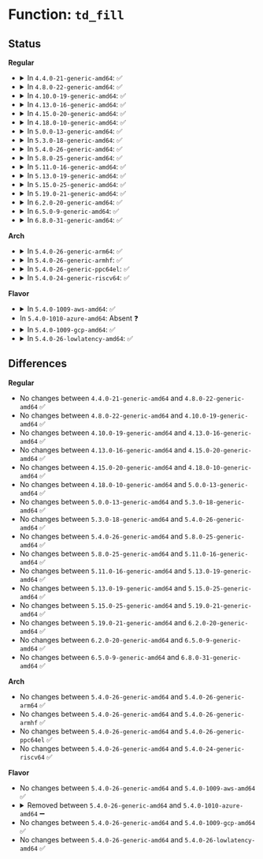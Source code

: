 # Function: <code>td_fill</code>

## Status
<b>Regular</b>
<ul>
<li>
<details>
<summary>In <code>4.4.0-21-generic-amd64</code>: ✅</summary>

```c
void td_fill(struct ohci_hcd * ohci, u32 info, dma_addr_t data, int len, struct urb * urb, int index)
```

```json
{
  "name": "td_fill",
  "collision_type": "Unique Static",
  "inline_type": "No",
  "funcs": [
    {
      "addr": 18446744071585388432,
      "name": "td_fill",
      "external": false,
      "loc": "drivers/usb/host/ohci-q.c:514",
      "file": "drivers/usb/host/ohci-hcd.c",
      "inline": "seen, unknown",
      "caller_inline": [],
      "caller_func": [
        "drivers/usb/host/ohci-hcd.c:ohci_urb_enqueue",
        "drivers/usb/host/ohci-hcd.c:ohci_urb_enqueue",
        "drivers/usb/host/ohci-hcd.c:ohci_urb_enqueue",
        "drivers/usb/host/ohci-hcd.c:ohci_urb_enqueue",
        "drivers/usb/host/ohci-hcd.c:ohci_urb_enqueue",
        "drivers/usb/host/ohci-hcd.c:ohci_urb_enqueue"
      ]
    }
  ],
  "symbols": [
    {
      "addr": 18446744071585388432,
      "name": "td_fill",
      "section": ".text",
      "bind": "STB_LOCAL",
      "size": 306
    }
  ]
}
```
</details>
</li>
<li>
<details>
<summary>In <code>4.8.0-22-generic-amd64</code>: ✅</summary>

```c
void td_fill(struct ohci_hcd * ohci, u32 info, dma_addr_t data, int len, struct urb * urb, int index)
```

```json
{
  "name": "td_fill",
  "collision_type": "Unique Static",
  "inline_type": "No",
  "funcs": [
    {
      "addr": 18446744071585784800,
      "name": "td_fill",
      "external": false,
      "loc": "drivers/usb/host/ohci-q.c:515",
      "file": "drivers/usb/host/ohci-hcd.c",
      "inline": "seen, unknown",
      "caller_inline": [],
      "caller_func": [
        "drivers/usb/host/ohci-hcd.c:ohci_urb_enqueue",
        "drivers/usb/host/ohci-hcd.c:ohci_urb_enqueue",
        "drivers/usb/host/ohci-hcd.c:ohci_urb_enqueue",
        "drivers/usb/host/ohci-hcd.c:ohci_urb_enqueue",
        "drivers/usb/host/ohci-hcd.c:ohci_urb_enqueue",
        "drivers/usb/host/ohci-hcd.c:ohci_urb_enqueue"
      ]
    }
  ],
  "symbols": [
    {
      "addr": 18446744071585784800,
      "name": "td_fill",
      "section": ".text",
      "bind": "STB_LOCAL",
      "size": 297
    }
  ]
}
```
</details>
</li>
<li>
<details>
<summary>In <code>4.10.0-19-generic-amd64</code>: ✅</summary>

```c
void td_fill(struct ohci_hcd * ohci, u32 info, dma_addr_t data, int len, struct urb * urb, int index)
```

```json
{
  "name": "td_fill",
  "collision_type": "Unique Static",
  "inline_type": "No",
  "funcs": [
    {
      "addr": 18446744071585973552,
      "name": "td_fill",
      "external": false,
      "loc": "drivers/usb/host/ohci-q.c:515",
      "file": "drivers/usb/host/ohci-hcd.c",
      "inline": "seen, unknown",
      "caller_inline": [],
      "caller_func": [
        "drivers/usb/host/ohci-hcd.c:ohci_urb_enqueue",
        "drivers/usb/host/ohci-hcd.c:ohci_urb_enqueue",
        "drivers/usb/host/ohci-hcd.c:ohci_urb_enqueue",
        "drivers/usb/host/ohci-hcd.c:ohci_urb_enqueue",
        "drivers/usb/host/ohci-hcd.c:ohci_urb_enqueue",
        "drivers/usb/host/ohci-hcd.c:ohci_urb_enqueue"
      ]
    }
  ],
  "symbols": [
    {
      "addr": 18446744071585973552,
      "name": "td_fill",
      "section": ".text",
      "bind": "STB_LOCAL",
      "size": 297
    }
  ]
}
```
</details>
</li>
<li>
<details>
<summary>In <code>4.13.0-16-generic-amd64</code>: ✅</summary>

```c
void td_fill(struct ohci_hcd * ohci, u32 info, dma_addr_t data, int len, struct urb * urb, int index)
```

```json
{
  "name": "td_fill",
  "collision_type": "Unique Static",
  "inline_type": "No",
  "funcs": [
    {
      "addr": 18446744071586057424,
      "name": "td_fill",
      "external": false,
      "loc": "drivers/usb/host/ohci-q.c:515",
      "file": "drivers/usb/host/ohci-hcd.c",
      "inline": "seen, unknown",
      "caller_inline": [],
      "caller_func": [
        "drivers/usb/host/ohci-hcd.c:ohci_urb_enqueue",
        "drivers/usb/host/ohci-hcd.c:ohci_urb_enqueue",
        "drivers/usb/host/ohci-hcd.c:ohci_urb_enqueue",
        "drivers/usb/host/ohci-hcd.c:ohci_urb_enqueue",
        "drivers/usb/host/ohci-hcd.c:ohci_urb_enqueue",
        "drivers/usb/host/ohci-hcd.c:ohci_urb_enqueue"
      ]
    }
  ],
  "symbols": [
    {
      "addr": 18446744071586057424,
      "name": "td_fill",
      "section": ".text",
      "bind": "STB_LOCAL",
      "size": 297
    }
  ]
}
```
</details>
</li>
<li>
<details>
<summary>In <code>4.15.0-20-generic-amd64</code>: ✅</summary>

```c
void td_fill(struct ohci_hcd * ohci, u32 info, dma_addr_t data, int len, struct urb * urb, int index)
```

```json
{
  "name": "td_fill",
  "collision_type": "Unique Static",
  "inline_type": "No",
  "funcs": [
    {
      "addr": 18446744071586501840,
      "name": "td_fill",
      "external": false,
      "loc": "drivers/usb/host/ohci-q.c:516",
      "file": "drivers/usb/host/ohci-hcd.c",
      "inline": "seen, unknown",
      "caller_inline": [],
      "caller_func": [
        "drivers/usb/host/ohci-hcd.c:ohci_urb_enqueue",
        "drivers/usb/host/ohci-hcd.c:ohci_urb_enqueue",
        "drivers/usb/host/ohci-hcd.c:ohci_urb_enqueue",
        "drivers/usb/host/ohci-hcd.c:ohci_urb_enqueue",
        "drivers/usb/host/ohci-hcd.c:ohci_urb_enqueue",
        "drivers/usb/host/ohci-hcd.c:ohci_urb_enqueue"
      ]
    }
  ],
  "symbols": [
    {
      "addr": 18446744071586501840,
      "name": "td_fill",
      "section": ".text",
      "bind": "STB_LOCAL",
      "size": 297
    }
  ]
}
```
</details>
</li>
<li>
<details>
<summary>In <code>4.18.0-10-generic-amd64</code>: ✅</summary>

```c
void td_fill(struct ohci_hcd * ohci, u32 info, dma_addr_t data, int len, struct urb * urb, int index)
```

```json
{
  "name": "td_fill",
  "collision_type": "Unique Static",
  "inline_type": "No",
  "funcs": [
    {
      "addr": 18446744071586766064,
      "name": "td_fill",
      "external": false,
      "loc": "drivers/usb/host/ohci-q.c:516",
      "file": "drivers/usb/host/ohci-hcd.c",
      "inline": "seen, unknown",
      "caller_inline": [],
      "caller_func": [
        "drivers/usb/host/ohci-hcd.c:ohci_urb_enqueue",
        "drivers/usb/host/ohci-hcd.c:ohci_urb_enqueue",
        "drivers/usb/host/ohci-hcd.c:ohci_urb_enqueue",
        "drivers/usb/host/ohci-hcd.c:ohci_urb_enqueue",
        "drivers/usb/host/ohci-hcd.c:ohci_urb_enqueue",
        "drivers/usb/host/ohci-hcd.c:ohci_urb_enqueue"
      ]
    }
  ],
  "symbols": [
    {
      "addr": 18446744071586766064,
      "name": "td_fill",
      "section": ".text",
      "bind": "STB_LOCAL",
      "size": 297
    }
  ]
}
```
</details>
</li>
<li>
<details>
<summary>In <code>5.0.0-13-generic-amd64</code>: ✅</summary>

```c
void td_fill(struct ohci_hcd * ohci, u32 info, dma_addr_t data, int len, struct urb * urb, int index)
```

```json
{
  "name": "td_fill",
  "collision_type": "Unique Static",
  "inline_type": "No",
  "funcs": [
    {
      "addr": 18446744071586923376,
      "name": "td_fill",
      "external": false,
      "loc": "drivers/usb/host/ohci-q.c:516",
      "file": "drivers/usb/host/ohci-hcd.c",
      "inline": "seen, unknown",
      "caller_inline": [],
      "caller_func": [
        "drivers/usb/host/ohci-hcd.c:ohci_urb_enqueue",
        "drivers/usb/host/ohci-hcd.c:ohci_urb_enqueue",
        "drivers/usb/host/ohci-hcd.c:ohci_urb_enqueue",
        "drivers/usb/host/ohci-hcd.c:ohci_urb_enqueue",
        "drivers/usb/host/ohci-hcd.c:ohci_urb_enqueue",
        "drivers/usb/host/ohci-hcd.c:ohci_urb_enqueue"
      ]
    }
  ],
  "symbols": [
    {
      "addr": 18446744071586923376,
      "name": "td_fill",
      "section": ".text",
      "bind": "STB_LOCAL",
      "size": 297
    }
  ]
}
```
</details>
</li>
<li>
<details>
<summary>In <code>5.3.0-18-generic-amd64</code>: ✅</summary>

```c
void td_fill(struct ohci_hcd * ohci, u32 info, dma_addr_t data, int len, struct urb * urb, int index)
```

```json
{
  "name": "td_fill",
  "collision_type": "Unique Static",
  "inline_type": "No",
  "funcs": [
    {
      "addr": 18446744071587182944,
      "name": "td_fill",
      "external": false,
      "loc": "drivers/usb/host/ohci-q.c:516",
      "file": "drivers/usb/host/ohci-hcd.c",
      "inline": "seen, unknown",
      "caller_inline": [],
      "caller_func": [
        "drivers/usb/host/ohci-hcd.c:ohci_urb_enqueue",
        "drivers/usb/host/ohci-hcd.c:ohci_urb_enqueue",
        "drivers/usb/host/ohci-hcd.c:ohci_urb_enqueue",
        "drivers/usb/host/ohci-hcd.c:ohci_urb_enqueue",
        "drivers/usb/host/ohci-hcd.c:ohci_urb_enqueue",
        "drivers/usb/host/ohci-hcd.c:ohci_urb_enqueue",
        "drivers/usb/host/ohci-hcd.c:ohci_urb_enqueue",
        "drivers/usb/host/ohci-hcd.c:ohci_urb_enqueue"
      ]
    }
  ],
  "symbols": [
    {
      "addr": 18446744071587182944,
      "name": "td_fill",
      "section": ".text",
      "bind": "STB_LOCAL",
      "size": 297
    }
  ]
}
```
</details>
</li>
<li>
<details>
<summary>In <code>5.4.0-26-generic-amd64</code>: ✅</summary>

```c
void td_fill(struct ohci_hcd * ohci, u32 info, dma_addr_t data, int len, struct urb * urb, int index)
```

```json
{
  "name": "td_fill",
  "collision_type": "Unique Static",
  "inline_type": "No",
  "funcs": [
    {
      "addr": 18446744071587383200,
      "name": "td_fill",
      "external": false,
      "loc": "drivers/usb/host/ohci-q.c:516",
      "file": "drivers/usb/host/ohci-hcd.c",
      "inline": "seen, unknown",
      "caller_inline": [],
      "caller_func": [
        "drivers/usb/host/ohci-hcd.c:ohci_urb_enqueue",
        "drivers/usb/host/ohci-hcd.c:ohci_urb_enqueue",
        "drivers/usb/host/ohci-hcd.c:ohci_urb_enqueue",
        "drivers/usb/host/ohci-hcd.c:ohci_urb_enqueue",
        "drivers/usb/host/ohci-hcd.c:ohci_urb_enqueue",
        "drivers/usb/host/ohci-hcd.c:ohci_urb_enqueue",
        "drivers/usb/host/ohci-hcd.c:ohci_urb_enqueue",
        "drivers/usb/host/ohci-hcd.c:ohci_urb_enqueue"
      ]
    }
  ],
  "symbols": [
    {
      "addr": 18446744071587383200,
      "name": "td_fill",
      "section": ".text",
      "bind": "STB_LOCAL",
      "size": 297
    }
  ]
}
```
</details>
</li>
<li>
<details>
<summary>In <code>5.8.0-25-generic-amd64</code>: ✅</summary>

```c
void td_fill(struct ohci_hcd * ohci, u32 info, dma_addr_t data, int len, struct urb * urb, int index)
```

```json
{
  "name": "td_fill",
  "collision_type": "Unique Static",
  "inline_type": "No",
  "funcs": [
    {
      "addr": 18446744071588242736,
      "name": "td_fill",
      "external": false,
      "loc": "drivers/usb/host/ohci-q.c:516",
      "file": "drivers/usb/host/ohci-hcd.c",
      "inline": "seen, unknown",
      "caller_inline": [],
      "caller_func": [
        "drivers/usb/host/ohci-hcd.c:td_submit_urb",
        "drivers/usb/host/ohci-hcd.c:td_submit_urb",
        "drivers/usb/host/ohci-hcd.c:td_submit_urb",
        "drivers/usb/host/ohci-hcd.c:td_submit_urb",
        "drivers/usb/host/ohci-hcd.c:td_submit_urb",
        "drivers/usb/host/ohci-hcd.c:td_submit_urb",
        "drivers/usb/host/ohci-hcd.c:td_submit_urb"
      ]
    }
  ],
  "symbols": [
    {
      "addr": 18446744071588242736,
      "name": "td_fill",
      "section": ".text",
      "bind": "STB_LOCAL",
      "size": 293
    }
  ]
}
```
</details>
</li>
<li>
<details>
<summary>In <code>5.11.0-16-generic-amd64</code>: ✅</summary>

```c
void td_fill(struct ohci_hcd * ohci, u32 info, dma_addr_t data, int len, struct urb * urb, int index)
```

```json
{
  "name": "td_fill",
  "collision_type": "Unique Static",
  "inline_type": "No",
  "funcs": [
    {
      "addr": 18446744071588278432,
      "name": "td_fill",
      "external": false,
      "loc": "drivers/usb/host/ohci-q.c:516",
      "file": "drivers/usb/host/ohci-hcd.c",
      "inline": "seen, unknown",
      "caller_inline": [],
      "caller_func": [
        "drivers/usb/host/ohci-hcd.c:td_submit_urb",
        "drivers/usb/host/ohci-hcd.c:td_submit_urb",
        "drivers/usb/host/ohci-hcd.c:td_submit_urb",
        "drivers/usb/host/ohci-hcd.c:td_submit_urb",
        "drivers/usb/host/ohci-hcd.c:td_submit_urb",
        "drivers/usb/host/ohci-hcd.c:td_submit_urb",
        "drivers/usb/host/ohci-hcd.c:td_submit_urb"
      ]
    }
  ],
  "symbols": [
    {
      "addr": 18446744071588278432,
      "name": "td_fill",
      "section": ".text",
      "bind": "STB_LOCAL",
      "size": 293
    }
  ]
}
```
</details>
</li>
<li>
<details>
<summary>In <code>5.13.0-19-generic-amd64</code>: ✅</summary>

```c
void td_fill(struct ohci_hcd * ohci, u32 info, dma_addr_t data, int len, struct urb * urb, int index)
```

```json
{
  "name": "td_fill",
  "collision_type": "Unique Static",
  "inline_type": "No",
  "funcs": [
    {
      "addr": 18446744071588161536,
      "name": "td_fill",
      "external": false,
      "loc": "drivers/usb/host/ohci-q.c:516",
      "file": "drivers/usb/host/ohci-hcd.c",
      "inline": "seen, unknown",
      "caller_inline": [],
      "caller_func": [
        "drivers/usb/host/ohci-hcd.c:td_submit_urb",
        "drivers/usb/host/ohci-hcd.c:td_submit_urb",
        "drivers/usb/host/ohci-hcd.c:td_submit_urb",
        "drivers/usb/host/ohci-hcd.c:td_submit_urb",
        "drivers/usb/host/ohci-hcd.c:td_submit_urb",
        "drivers/usb/host/ohci-hcd.c:td_submit_urb",
        "drivers/usb/host/ohci-hcd.c:td_submit_urb"
      ]
    }
  ],
  "symbols": [
    {
      "addr": 18446744071588161536,
      "name": "td_fill",
      "section": ".text",
      "bind": "STB_LOCAL",
      "size": 290
    }
  ]
}
```
</details>
</li>
<li>
<details>
<summary>In <code>5.15.0-25-generic-amd64</code>: ✅</summary>

```c
void td_fill(struct ohci_hcd * ohci, u32 info, dma_addr_t data, int len, struct urb * urb, int index)
```

```json
{
  "name": "td_fill",
  "collision_type": "Unique Static",
  "inline_type": "No",
  "funcs": [
    {
      "addr": 18446744071588800784,
      "name": "td_fill",
      "external": false,
      "loc": "drivers/usb/host/ohci-q.c:516",
      "file": "drivers/usb/host/ohci-hcd.c",
      "inline": "seen, unknown",
      "caller_inline": [],
      "caller_func": [
        "drivers/usb/host/ohci-hcd.c:td_submit_urb",
        "drivers/usb/host/ohci-hcd.c:td_submit_urb",
        "drivers/usb/host/ohci-hcd.c:td_submit_urb",
        "drivers/usb/host/ohci-hcd.c:td_submit_urb",
        "drivers/usb/host/ohci-hcd.c:td_submit_urb",
        "drivers/usb/host/ohci-hcd.c:td_submit_urb",
        "drivers/usb/host/ohci-hcd.c:td_submit_urb"
      ]
    }
  ],
  "symbols": [
    {
      "addr": 18446744071588800784,
      "name": "td_fill",
      "section": ".text",
      "bind": "STB_LOCAL",
      "size": 295
    }
  ]
}
```
</details>
</li>
<li>
<details>
<summary>In <code>5.19.0-21-generic-amd64</code>: ✅</summary>

```c
void td_fill(struct ohci_hcd * ohci, u32 info, dma_addr_t data, int len, struct urb * urb, int index)
```

```json
{
  "name": "td_fill",
  "collision_type": "Unique Static",
  "inline_type": "No",
  "funcs": [
    {
      "addr": 18446744071590223952,
      "name": "td_fill",
      "external": false,
      "loc": "drivers/usb/host/ohci-q.c:516",
      "file": "drivers/usb/host/ohci-hcd.c",
      "inline": "seen, unknown",
      "caller_inline": [],
      "caller_func": [
        "drivers/usb/host/ohci-hcd.c:td_submit_urb",
        "drivers/usb/host/ohci-hcd.c:td_submit_urb",
        "drivers/usb/host/ohci-hcd.c:td_submit_urb",
        "drivers/usb/host/ohci-hcd.c:td_submit_urb",
        "drivers/usb/host/ohci-hcd.c:td_submit_urb",
        "drivers/usb/host/ohci-hcd.c:td_submit_urb",
        "drivers/usb/host/ohci-hcd.c:td_submit_urb",
        "drivers/usb/host/ohci-hcd.c:td_submit_urb"
      ]
    }
  ],
  "symbols": [
    {
      "addr": 18446744071590223952,
      "name": "td_fill",
      "section": ".text",
      "bind": "STB_LOCAL",
      "size": 329
    }
  ]
}
```
</details>
</li>
<li>
<details>
<summary>In <code>6.2.0-20-generic-amd64</code>: ✅</summary>

```c
void td_fill(struct ohci_hcd * ohci, u32 info, dma_addr_t data, int len, struct urb * urb, int index)
```

```json
{
  "name": "td_fill",
  "collision_type": "Unique Static",
  "inline_type": "No",
  "funcs": [
    {
      "addr": 18446744071591842304,
      "name": "td_fill",
      "external": false,
      "loc": "drivers/usb/host/ohci-q.c:516",
      "file": "drivers/usb/host/ohci-hcd.c",
      "inline": "seen, unknown",
      "caller_inline": [],
      "caller_func": [
        "drivers/usb/host/ohci-hcd.c:td_submit_urb",
        "drivers/usb/host/ohci-hcd.c:td_submit_urb",
        "drivers/usb/host/ohci-hcd.c:td_submit_urb",
        "drivers/usb/host/ohci-hcd.c:td_submit_urb",
        "drivers/usb/host/ohci-hcd.c:td_submit_urb",
        "drivers/usb/host/ohci-hcd.c:td_submit_urb",
        "drivers/usb/host/ohci-hcd.c:td_submit_urb",
        "drivers/usb/host/ohci-hcd.c:td_submit_urb"
      ]
    }
  ],
  "symbols": [
    {
      "addr": 18446744071591842304,
      "name": "td_fill",
      "section": ".text",
      "bind": "STB_LOCAL",
      "size": 329
    }
  ]
}
```
</details>
</li>
<li>
<details>
<summary>In <code>6.5.0-9-generic-amd64</code>: ✅</summary>

```c
void td_fill(struct ohci_hcd * ohci, u32 info, dma_addr_t data, int len, struct urb * urb, int index)
```

```json
{
  "name": "td_fill",
  "collision_type": "Unique Static",
  "inline_type": "No",
  "funcs": [
    {
      "addr": 18446744071592265280,
      "name": "td_fill",
      "external": false,
      "loc": "drivers/usb/host/ohci-q.c:516",
      "file": "drivers/usb/host/ohci-hcd.c",
      "inline": "seen, unknown",
      "caller_inline": [],
      "caller_func": [
        "drivers/usb/host/ohci-hcd.c:td_submit_urb",
        "drivers/usb/host/ohci-hcd.c:td_submit_urb",
        "drivers/usb/host/ohci-hcd.c:td_submit_urb",
        "drivers/usb/host/ohci-hcd.c:td_submit_urb",
        "drivers/usb/host/ohci-hcd.c:td_submit_urb",
        "drivers/usb/host/ohci-hcd.c:td_submit_urb",
        "drivers/usb/host/ohci-hcd.c:td_submit_urb",
        "drivers/usb/host/ohci-hcd.c:td_submit_urb"
      ]
    }
  ],
  "symbols": [
    {
      "addr": 18446744071592265280,
      "name": "td_fill",
      "section": ".text",
      "bind": "STB_LOCAL",
      "size": 329
    }
  ]
}
```
</details>
</li>
<li>
<details>
<summary>In <code>6.8.0-31-generic-amd64</code>: ✅</summary>

```c
void td_fill(struct ohci_hcd * ohci, u32 info, dma_addr_t data, int len, struct urb * urb, int index)
```

```json
{
  "name": "td_fill",
  "collision_type": "Unique Static",
  "inline_type": "No",
  "funcs": [
    {
      "addr": 18446744071593006400,
      "name": "td_fill",
      "external": false,
      "loc": "drivers/usb/host/ohci-q.c:516",
      "file": "drivers/usb/host/ohci-hcd.c",
      "inline": "seen, unknown",
      "caller_inline": [],
      "caller_func": [
        "drivers/usb/host/ohci-hcd.c:td_submit_urb",
        "drivers/usb/host/ohci-hcd.c:td_submit_urb",
        "drivers/usb/host/ohci-hcd.c:td_submit_urb",
        "drivers/usb/host/ohci-hcd.c:td_submit_urb",
        "drivers/usb/host/ohci-hcd.c:td_submit_urb",
        "drivers/usb/host/ohci-hcd.c:td_submit_urb",
        "drivers/usb/host/ohci-hcd.c:td_submit_urb",
        "drivers/usb/host/ohci-hcd.c:td_submit_urb"
      ]
    }
  ],
  "symbols": [
    {
      "addr": 18446744071593006400,
      "name": "td_fill",
      "section": ".text",
      "bind": "STB_LOCAL",
      "size": 329
    }
  ]
}
```
</details>
</li>
</ul>
<b>Arch</b>
<ul>
<li>
<details>
<summary>In <code>5.4.0-26-generic-arm64</code>: ✅</summary>

```c
void td_fill(struct ohci_hcd * ohci, u32 info, dma_addr_t data, int len, struct urb * urb, int index)
```

```json
{
  "name": "td_fill",
  "collision_type": "Unique Static",
  "inline_type": "No",
  "funcs": [
    {
      "addr": 18446603336500506320,
      "name": "td_fill",
      "external": false,
      "loc": "drivers/usb/host/ohci-q.c:516",
      "file": "drivers/usb/host/ohci-hcd.c",
      "inline": "seen, unknown",
      "caller_inline": [],
      "caller_func": [
        "drivers/usb/host/ohci-hcd.c:ohci_urb_enqueue",
        "drivers/usb/host/ohci-hcd.c:ohci_urb_enqueue",
        "drivers/usb/host/ohci-hcd.c:ohci_urb_enqueue",
        "drivers/usb/host/ohci-hcd.c:ohci_urb_enqueue",
        "drivers/usb/host/ohci-hcd.c:ohci_urb_enqueue",
        "drivers/usb/host/ohci-hcd.c:ohci_urb_enqueue",
        "drivers/usb/host/ohci-hcd.c:ohci_urb_enqueue",
        "drivers/usb/host/ohci-hcd.c:ohci_urb_enqueue"
      ]
    }
  ],
  "symbols": [
    {
      "addr": 18446603336500506320,
      "name": "td_fill",
      "section": ".text",
      "bind": "STB_LOCAL",
      "size": 304
    }
  ]
}
```
</details>
</li>
<li>
<details>
<summary>In <code>5.4.0-26-generic-armhf</code>: ✅</summary>

```c
void td_fill(struct ohci_hcd * ohci, u32 info, dma_addr_t data, int len, struct urb * urb, int index)
```

```json
{
  "name": "td_fill",
  "collision_type": "Unique Static",
  "inline_type": "No",
  "funcs": [
    {
      "addr": 3232959236,
      "name": "td_fill",
      "external": false,
      "loc": "drivers/usb/host/ohci-q.c:516",
      "file": "drivers/usb/host/ohci-hcd.c",
      "inline": "seen, unknown",
      "caller_inline": [],
      "caller_func": [
        "drivers/usb/host/ohci-hcd.c:ohci_urb_enqueue",
        "drivers/usb/host/ohci-hcd.c:ohci_urb_enqueue",
        "drivers/usb/host/ohci-hcd.c:ohci_urb_enqueue",
        "drivers/usb/host/ohci-hcd.c:ohci_urb_enqueue",
        "drivers/usb/host/ohci-hcd.c:ohci_urb_enqueue",
        "drivers/usb/host/ohci-hcd.c:ohci_urb_enqueue"
      ]
    }
  ],
  "symbols": [
    {
      "addr": 3232959236,
      "name": "td_fill",
      "section": ".text",
      "bind": "STB_LOCAL",
      "size": 272
    }
  ]
}
```
</details>
</li>
<li>
<details>
<summary>In <code>5.4.0-26-generic-ppc64el</code>: ✅</summary>

```c
void td_fill(struct ohci_hcd * ohci, u32 info, dma_addr_t data, int len, struct urb * urb, int index)
```

```json
{
  "name": "td_fill",
  "collision_type": "Unique Static",
  "inline_type": "No",
  "funcs": [
    {
      "addr": 13835058055293881184,
      "name": "td_fill",
      "external": false,
      "loc": "drivers/usb/host/ohci-q.c:516",
      "file": "drivers/usb/host/ohci-hcd.c",
      "inline": "seen, unknown",
      "caller_inline": [],
      "caller_func": [
        "drivers/usb/host/ohci-hcd.c:ohci_urb_enqueue",
        "drivers/usb/host/ohci-hcd.c:ohci_urb_enqueue",
        "drivers/usb/host/ohci-hcd.c:ohci_urb_enqueue",
        "drivers/usb/host/ohci-hcd.c:ohci_urb_enqueue",
        "drivers/usb/host/ohci-hcd.c:ohci_urb_enqueue",
        "drivers/usb/host/ohci-hcd.c:ohci_urb_enqueue",
        "drivers/usb/host/ohci-hcd.c:ohci_urb_enqueue",
        "drivers/usb/host/ohci-hcd.c:ohci_urb_enqueue",
        "drivers/usb/host/ohci-hcd.c:ohci_urb_enqueue",
        "drivers/usb/host/ohci-hcd.c:ohci_urb_enqueue"
      ]
    }
  ],
  "symbols": [
    {
      "addr": 13835058055293881184,
      "name": "td_fill",
      "section": ".text",
      "bind": "STB_LOCAL",
      "size": 336
    }
  ]
}
```
</details>
</li>
<li>
<details>
<summary>In <code>5.4.0-24-generic-riscv64</code>: ✅</summary>

```c
void td_fill(struct ohci_hcd * ohci, u32 info, dma_addr_t data, int len, struct urb * urb, int index)
```

```json
{
  "name": "td_fill",
  "collision_type": "Unique Static",
  "inline_type": "No",
  "funcs": [
    {
      "addr": 18446743936277387528,
      "name": "td_fill",
      "external": false,
      "loc": "drivers/usb/host/ohci-q.c:516",
      "file": "drivers/usb/host/ohci-hcd.c",
      "inline": "seen, unknown",
      "caller_inline": [],
      "caller_func": [
        "drivers/usb/host/ohci-hcd.c:td_submit_urb",
        "drivers/usb/host/ohci-hcd.c:td_submit_urb",
        "drivers/usb/host/ohci-hcd.c:td_submit_urb",
        "drivers/usb/host/ohci-hcd.c:td_submit_urb",
        "drivers/usb/host/ohci-hcd.c:td_submit_urb",
        "drivers/usb/host/ohci-hcd.c:td_submit_urb",
        "drivers/usb/host/ohci-hcd.c:td_submit_urb",
        "drivers/usb/host/ohci-hcd.c:td_submit_urb",
        "drivers/usb/host/ohci-hcd.c:td_submit_urb"
      ]
    }
  ],
  "symbols": [
    {
      "addr": 18446743936277387528,
      "name": "td_fill",
      "section": ".text",
      "bind": "STB_LOCAL",
      "size": 284
    }
  ]
}
```
</details>
</li>
</ul>
<b>Flavor</b>
<ul>
<li>
<details>
<summary>In <code>5.4.0-1009-aws-amd64</code>: ✅</summary>

```c
void td_fill(struct ohci_hcd * ohci, u32 info, dma_addr_t data, int len, struct urb * urb, int index)
```

```json
{
  "name": "td_fill",
  "collision_type": "Unique Static",
  "inline_type": "No",
  "funcs": [
    {
      "addr": 18446744071587089280,
      "name": "td_fill",
      "external": false,
      "loc": "drivers/usb/host/ohci-q.c:516",
      "file": "drivers/usb/host/ohci-hcd.c",
      "inline": "seen, unknown",
      "caller_inline": [],
      "caller_func": [
        "drivers/usb/host/ohci-hcd.c:ohci_urb_enqueue",
        "drivers/usb/host/ohci-hcd.c:ohci_urb_enqueue",
        "drivers/usb/host/ohci-hcd.c:ohci_urb_enqueue",
        "drivers/usb/host/ohci-hcd.c:ohci_urb_enqueue",
        "drivers/usb/host/ohci-hcd.c:ohci_urb_enqueue",
        "drivers/usb/host/ohci-hcd.c:ohci_urb_enqueue",
        "drivers/usb/host/ohci-hcd.c:ohci_urb_enqueue",
        "drivers/usb/host/ohci-hcd.c:ohci_urb_enqueue"
      ]
    }
  ],
  "symbols": [
    {
      "addr": 18446744071587089280,
      "name": "td_fill",
      "section": ".text",
      "bind": "STB_LOCAL",
      "size": 297
    }
  ]
}
```
</details>
</li>
<li>
In <code>5.4.0-1010-azure-amd64</code>: Absent ❓
</li>
<li>
<details>
<summary>In <code>5.4.0-1009-gcp-amd64</code>: ✅</summary>

```c
void td_fill(struct ohci_hcd * ohci, u32 info, dma_addr_t data, int len, struct urb * urb, int index)
```

```json
{
  "name": "td_fill",
  "collision_type": "Unique Static",
  "inline_type": "No",
  "funcs": [
    {
      "addr": 18446744071587337760,
      "name": "td_fill",
      "external": false,
      "loc": "drivers/usb/host/ohci-q.c:516",
      "file": "drivers/usb/host/ohci-hcd.c",
      "inline": "seen, unknown",
      "caller_inline": [],
      "caller_func": [
        "drivers/usb/host/ohci-hcd.c:ohci_urb_enqueue",
        "drivers/usb/host/ohci-hcd.c:ohci_urb_enqueue",
        "drivers/usb/host/ohci-hcd.c:ohci_urb_enqueue",
        "drivers/usb/host/ohci-hcd.c:ohci_urb_enqueue",
        "drivers/usb/host/ohci-hcd.c:ohci_urb_enqueue",
        "drivers/usb/host/ohci-hcd.c:ohci_urb_enqueue",
        "drivers/usb/host/ohci-hcd.c:ohci_urb_enqueue",
        "drivers/usb/host/ohci-hcd.c:ohci_urb_enqueue"
      ]
    }
  ],
  "symbols": [
    {
      "addr": 18446744071587337760,
      "name": "td_fill",
      "section": ".text",
      "bind": "STB_LOCAL",
      "size": 297
    }
  ]
}
```
</details>
</li>
<li>
<details>
<summary>In <code>5.4.0-26-lowlatency-amd64</code>: ✅</summary>

```c
void td_fill(struct ohci_hcd * ohci, u32 info, dma_addr_t data, int len, struct urb * urb, int index)
```

```json
{
  "name": "td_fill",
  "collision_type": "Unique Static",
  "inline_type": "No",
  "funcs": [
    {
      "addr": 18446744071587444240,
      "name": "td_fill",
      "external": false,
      "loc": "drivers/usb/host/ohci-q.c:516",
      "file": "drivers/usb/host/ohci-hcd.c",
      "inline": "seen, unknown",
      "caller_inline": [],
      "caller_func": [
        "drivers/usb/host/ohci-hcd.c:ohci_urb_enqueue",
        "drivers/usb/host/ohci-hcd.c:ohci_urb_enqueue",
        "drivers/usb/host/ohci-hcd.c:ohci_urb_enqueue",
        "drivers/usb/host/ohci-hcd.c:ohci_urb_enqueue",
        "drivers/usb/host/ohci-hcd.c:ohci_urb_enqueue",
        "drivers/usb/host/ohci-hcd.c:ohci_urb_enqueue",
        "drivers/usb/host/ohci-hcd.c:ohci_urb_enqueue",
        "drivers/usb/host/ohci-hcd.c:ohci_urb_enqueue"
      ]
    }
  ],
  "symbols": [
    {
      "addr": 18446744071587444240,
      "name": "td_fill",
      "section": ".text",
      "bind": "STB_LOCAL",
      "size": 297
    }
  ]
}
```
</details>
</li>
</ul>

## Differences
<b>Regular</b>
<ul>
<li>
No changes between <code>4.4.0-21-generic-amd64</code> and <code>4.8.0-22-generic-amd64</code> ✅
</li>
<li>
No changes between <code>4.8.0-22-generic-amd64</code> and <code>4.10.0-19-generic-amd64</code> ✅
</li>
<li>
No changes between <code>4.10.0-19-generic-amd64</code> and <code>4.13.0-16-generic-amd64</code> ✅
</li>
<li>
No changes between <code>4.13.0-16-generic-amd64</code> and <code>4.15.0-20-generic-amd64</code> ✅
</li>
<li>
No changes between <code>4.15.0-20-generic-amd64</code> and <code>4.18.0-10-generic-amd64</code> ✅
</li>
<li>
No changes between <code>4.18.0-10-generic-amd64</code> and <code>5.0.0-13-generic-amd64</code> ✅
</li>
<li>
No changes between <code>5.0.0-13-generic-amd64</code> and <code>5.3.0-18-generic-amd64</code> ✅
</li>
<li>
No changes between <code>5.3.0-18-generic-amd64</code> and <code>5.4.0-26-generic-amd64</code> ✅
</li>
<li>
No changes between <code>5.4.0-26-generic-amd64</code> and <code>5.8.0-25-generic-amd64</code> ✅
</li>
<li>
No changes between <code>5.8.0-25-generic-amd64</code> and <code>5.11.0-16-generic-amd64</code> ✅
</li>
<li>
No changes between <code>5.11.0-16-generic-amd64</code> and <code>5.13.0-19-generic-amd64</code> ✅
</li>
<li>
No changes between <code>5.13.0-19-generic-amd64</code> and <code>5.15.0-25-generic-amd64</code> ✅
</li>
<li>
No changes between <code>5.15.0-25-generic-amd64</code> and <code>5.19.0-21-generic-amd64</code> ✅
</li>
<li>
No changes between <code>5.19.0-21-generic-amd64</code> and <code>6.2.0-20-generic-amd64</code> ✅
</li>
<li>
No changes between <code>6.2.0-20-generic-amd64</code> and <code>6.5.0-9-generic-amd64</code> ✅
</li>
<li>
No changes between <code>6.5.0-9-generic-amd64</code> and <code>6.8.0-31-generic-amd64</code> ✅
</li>
</ul>
<b>Arch</b>
<ul>
<li>
No changes between <code>5.4.0-26-generic-amd64</code> and <code>5.4.0-26-generic-arm64</code> ✅
</li>
<li>
No changes between <code>5.4.0-26-generic-amd64</code> and <code>5.4.0-26-generic-armhf</code> ✅
</li>
<li>
No changes between <code>5.4.0-26-generic-amd64</code> and <code>5.4.0-26-generic-ppc64el</code> ✅
</li>
<li>
No changes between <code>5.4.0-26-generic-amd64</code> and <code>5.4.0-24-generic-riscv64</code> ✅
</li>
</ul>
<b>Flavor</b>
<ul>
<li>
No changes between <code>5.4.0-26-generic-amd64</code> and <code>5.4.0-1009-aws-amd64</code> ✅
</li>
<li>
<details>
<summary>Removed between <code>5.4.0-26-generic-amd64</code> and <code>5.4.0-1010-azure-amd64</code> ➖</summary>

```c
void td_fill(struct ohci_hcd * ohci, u32 info, dma_addr_t data, int len, struct urb * urb, int index)
```
</details>
</li>
<li>
No changes between <code>5.4.0-26-generic-amd64</code> and <code>5.4.0-1009-gcp-amd64</code> ✅
</li>
<li>
No changes between <code>5.4.0-26-generic-amd64</code> and <code>5.4.0-26-lowlatency-amd64</code> ✅
</li>
</ul>
